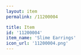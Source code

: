 ```yaml
---
layout: item
permalink: /11200004

title: Item
id: '11200004'
item_name: 'Slime Earrings'
icon_url: '11200004.png'
---
```

